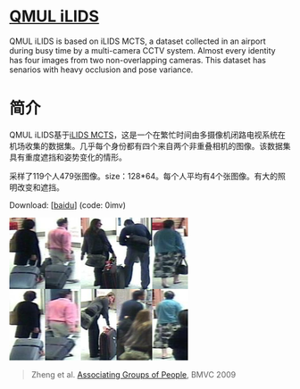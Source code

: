 # [QMUL iLIDS](http://www.eecs.qmul.ac.uk/~jason/data/i-LIDS_Pedestrian.tgz)

QMUL iLIDS is based on iLIDS MCTS, a dataset collected in an airport during busy time by a multi-camera CCTV system. Almost every identity has four images from two non-overlapping cameras. This dataset has senarios with heavy occlusion and pose variance.

# 简介

QMUL iLIDS基于[iLIDS MCTS](https://www.gov.uk/guidance/imagery-library-for-intelligent-detection-systems)，这是一个在繁忙时间由多摄像机闭路电视系统在机场收集的数据集。几乎每个身份都有四个来自两个非重叠相机的图像。该数据集具有重度遮挡和姿势变化的情形。

采样了119个人479张图像。size：128*64。每个人平均有4个张图像。有大的照明改变和遮挡。 

Download: [[baidu](https://pan.baidu.com/s/1sZ1GCbCL08pd7chn0xSZdg )] (code: 0imv)

![QMUL_iLIDS](imgs\eg_iLIDS.png)

>Zheng et al. [Associating Groups of People](http://www.bmva.org/bmvc/2009/Papers/Paper167/Abstract167.pdf), BMVC 2009

